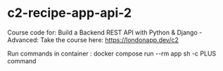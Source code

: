# c2-recipe-app-api-2

Course code for: Build a Backend REST API with Python &amp; Django - Advanced: Take the course here: https://londonapp.dev/c2

Run commands in container : docker compose run --rm app sh -c PLUS command